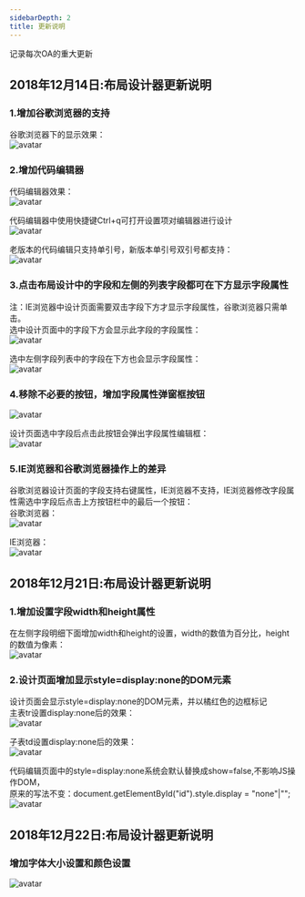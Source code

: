 ```yaml
---
sidebarDepth: 2
title: 更新说明
---
```



记录每次OA的重大更新   

## 2018年12月14日:布局设计器更新说明
### 1.增加谷歌浏览器的支持   
 谷歌浏览器下的显示效果：   
![avatar](/img/oaSystem/update/20181214/googleSupport.png)   
   
### 2.增加代码编辑器   
 代码编辑器效果：   
![avatar](/img/oaSystem/update/20181214/codedesign1.png)  
      
 代码编辑器中使用快捷键Ctrl+q可打开设置项对编辑器进行设计      
![avatar](/img/oaSystem/update/20181214/codedesign3.png)   
    
 老版本的代码编辑只支持单引号，新版本单引号双引号都支持：   
![avatar](/img/oaSystem/update/20181214/codedesign2.png) 

### 3.点击布局设计中的字段和左侧的列表字段都可在下方显示字段属性   
注：IE浏览器中设计页面需要双击字段下方才显示字段属性，谷歌浏览器只需单击。  
 选中设计页面中的字段下方会显示此字段的字段属性：    
![avatar](/img/oaSystem/update/20181214/fieldinfo1.png)   
   
 选中左侧字段列表中的字段在下方也会显示字段属性：   
![avatar](/img/oaSystem/update/20181214/fieldinfo2.png)   
   
### 4.移除不必要的按钮，增加字段属性弹窗框按钮
![avatar](/img/oaSystem/update/20181214/fieldinfo3.png)  
   
 设计页面选中字段后点击此按钮会弹出字段属性编辑框：   
![avatar](/img/oaSystem/update/20181214/fieldinfo4.png)  
   
### 5.IE浏览器和谷歌浏览器操作上的差异   
 谷歌浏览器设计页面的字段支持右键属性，IE浏览器不支持，IE浏览器修改字段属性需选中字段后点击上方按钮栏中的最后一个按钮：   
谷歌浏览器：   
![avatar](/img/oaSystem/update/20181214/ie+google_1.png)   

IE浏览器：   
![avatar](/img/oaSystem/update/20181214/ie+google_2.png)    

## 2018年12月21日:布局设计器更新说明
### 1.增加设置字段width和height属性
 在左侧字段明细下面增加width和height的设置，width的数值为百分比，height的数值为像素：   
![avatar](/img/oaSystem/update/20181221/widthheight.png)  

### 2.设计页面增加显示style=display:none的DOM元素
 设计页面会显示style=display:none的DOM元素，并以橘红色的边框标记   
 主表tr设置display:none后的效果：   
 ![avatar](/img/oaSystem/update/20181221/mainTable.png)    
 
 子表td设置display:none后的效果：   
 ![avatar](/img/oaSystem/update/20181221/subTable.png)    
 
 代码编辑页面中的style=display:none系统会默认替换成show=false,不影响JS操作DOM，   
 原来的写法不变：document.getElementById("id").style.display = "none"|"";   
 ![avatar](/img/oaSystem/update/20181221/html.png)  
 
## 2018年12月22日:布局设计器更新说明
### 增加字体大小设置和颜色设置
 ![avatar](/img/oaSystem/update/20181222/fontsize_color.png)  